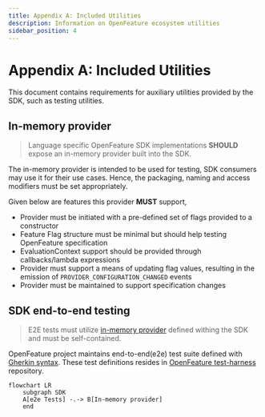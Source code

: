 ```yaml
---
title: Appendix A: Included Utilities
description: Information on OpenFeature ecosystem utilities
sidebar_position: 4
---
```


# Appendix A: Included Utilities

This document contains requirements for auxiliary utilities provided by the SDK, such as testing utilities.

## In-memory provider

> Language specific OpenFeature SDK implementations **SHOULD** expose an in-memory provider built into the SDK.

The in-memory provider is intended to be used for testing, SDK consumers may use it for their use cases.
Hence, the packaging, naming and access modifiers must be set appropriately.

Given below are features this provider **MUST** support,

- Provider must be initiated with a pre-defined set of flags provided to a constructor
- Feature Flag structure must be minimal but should help testing OpenFeature specification
- EvaluationContext support should be provided through callbacks/lambda expressions
- Provider must support a means of updating flag values, resulting in the emission of `PROVIDER_CONFIGURATION_CHANGED` events
- Provider must be maintained to support specification changes

## SDK end-to-end testing

> E2E tests must utilize [in-memory provider](#in-memory-provider) defined withing the SDK and must be self-contained.

OpenFeature project maintains end-to-end(e2e) test suite defined with [Gherkin syntax](https://cucumber.io/docs/gherkin/).
These test definitions resides in [OpenFeature test-harness](https://github.com/open-feature/test-harness) repository.

```mermaid
flowchart LR 
    subgraph SDK 
    A[e2e Tests] -.-> B[In-memory provider]
    end
```
